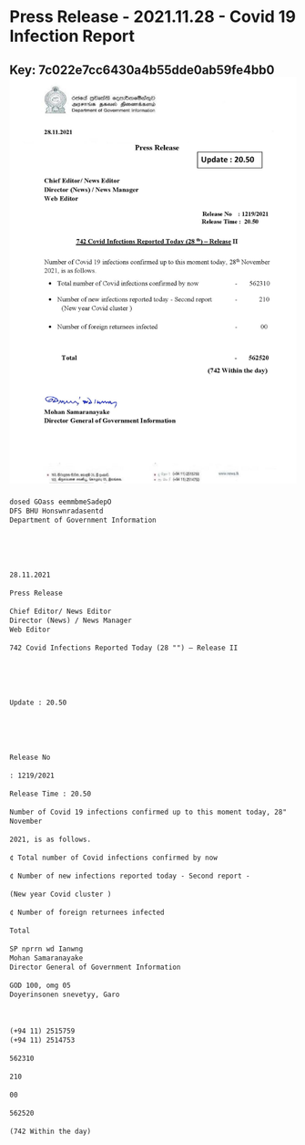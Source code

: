 # Press Release - 2021.11.28 - Covid 19 Infection Report 
Key: 7c022e7cc6430a4b55dde0ab59fe4bb0 
![img](img/7c022e7cc6430a4b55dde0ab59fe4bb0.jpg)
---
```
dosed GOass eemmbmeSadepO
DFS BHU Honswnradasentd
Department of Government Information

 

 

28.11.2021

Press Release

Chief Editor/ News Editor
Director (News) / News Manager
Web Editor

742 Covid Infections Reported Today (28 "") — Release II

 

 

Update : 20.50

 

 

Release No

: 1219/2021

Release Time : 20.50

Number of Covid 19 infections confirmed up to this moment today, 28" November

2021, is as follows.

¢ Total number of Covid infections confirmed by now

¢ Number of new infections reported today - Second report -

(New year Covid cluster )

¢ Number of foreign returnees infected

Total

SP nprrn wd Ianwng
Mohan Samaranayake
Director General of Government Information

GOD 100, omg 05
Doyerinsonen snevetyy, Garo

   

(+94 11) 2515759
(+94 11) 2514753

562310

210

00

562520

(742 Within the day)

```
